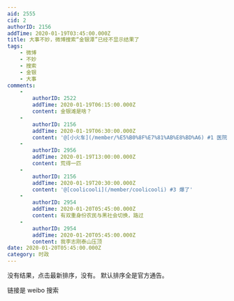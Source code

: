 ```yaml
---
aid: 2555
cid: 2
authorID: 2156
addTime: 2020-01-19T03:45:00.000Z
title: 大事不妙，微博搜索“金银潭”已经不显示结果了
tags:
    - 微博
    - 不妙
    - 搜索
    - 金银
    - 大事
comments:
    -
        authorID: 2522
        addTime: 2020-01-19T06:15:00.000Z
        content: 金银滩是啥？
    -
        authorID: 2156
        addTime: 2020-01-19T06:30:00.000Z
        content: '@[小火车](/member/%E5%B0%8F%E7%81%AB%E8%BD%A6) #1 医院名字'
    -
        authorID: 2956
        addTime: 2020-01-19T13:00:00.000Z
        content: 荒得一匹
    -
        authorID: 2156
        addTime: 2020-01-19T20:30:00.000Z
        content: '@[coolicooli](/member/coolicooli) #3 爆了'
    -
        authorID: 2954
        addTime: 2020-01-20T05:45:00.000Z
        content: 有双重身份农民与黑社会切换，路过
    -
        authorID: 2954
        addTime: 2020-01-20T05:45:00.000Z
        content: 我李志刚泰山压顶
date: 2020-01-20T05:45:00.000Z
category: 时政
---
```


没有结果，点击最新排序，没有。 默认排序全是官方通告。

链接是 weibo 搜索
